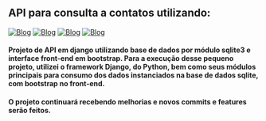 ## API para consulta a contatos utilizando: 

[![Blog](https://img.shields.io/badge/Django-092E20?style=for-the-badge&logo=django&logoColor=white)](https://https://duckduckgo.com/?q=django+documentation&t=h_)
[![Blog](https://img.shields.io/badge/Python-14354C?style=for-the-badge&logo=python&logoColor=white)](https://www.python.org/)
[![Blog](https://img.shields.io/badge/Bootstrap-563D7C?style=for-the-badge&logo=bootstrap&logoColor=white)](https://www.w3c.br/pub/Cursos/CursoHTML5/html5-web.pdf)
[![Blog](https://img.shields.io/badge/SQLite-07405E?style=for-the-badge&logo=sqlite&logoColor=white)](https://sqlite.org/index.html)


#### Projeto de API em django utilizando base de dados por módulo sqlite3 e interface front-end em bootstrap. Para a execução desse pequeno projeto, utilizei o framework Django, do Python, bem como seus módulos principais para consumo dos dados instanciados na base de dados sqlite, com bootstrap no front-end.
#### O projeto continuará recebendo melhorias e novos commits e features serão feitos.


